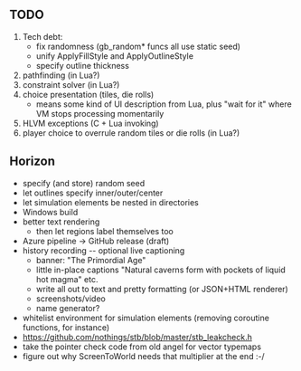 ## TODO
1. Tech debt: 
    - fix randomness (gb_random* funcs all use static seed)
    - unify ApplyFillStyle and ApplyOutlineStyle
    - specify outline thickness
2. pathfinding (in Lua?)
3. constraint solver (in Lua?)
4. choice presentation (tiles, die rolls)
    - means some kind of UI description from Lua, plus "wait for it" where VM stops processing momentarily
5. HLVM exceptions (C + Lua invoking)
6. player choice to overrule random tiles or die rolls (in Lua?)

## Horizon
* specify (and store) random seed
* let outlines specify inner/outer/center
* let simulation elements be nested in directories
* Windows build
* better text rendering
    - then let regions label themselves too
* Azure pipeline -> GitHub release (draft)
* history recording -- optional live captioning
    - banner: "The Primordial Age"
    - little in-place captions "Natural caverns form with pockets of liquid hot magma" etc.
    - write all out to text and pretty formatting (or JSON+HTML renderer)
    - screenshots/video
    - name generator?
* whitelist environment for simulation elements (removing coroutine functions, for instance)
* https://github.com/nothings/stb/blob/master/stb_leakcheck.h
* take the pointer check code from old angel for vector typemaps
* figure out why ScreenToWorld needs that multiplier at the end :-/ 

